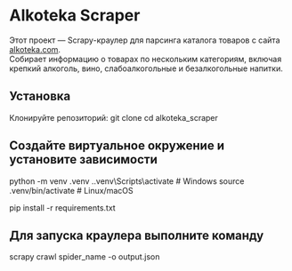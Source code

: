 # Alkoteka Scraper

Этот проект — Scrapy-краулер для парсинга каталога товаров с сайта [alkoteka.com](https://alkoteka.com).  
Собирает информацию о товарах по нескольким категориям, включая крепкий алкоголь, вино, слабоалкогольные и безалкогольные напитки.

## Установка
Клонируйте репозиторий:
git clone
cd alkoteka_scraper

## Создайте виртуальное окружение и установите зависимости
python -m venv .venv
.\.venv\Scripts\activate  # Windows
source .venv/bin/activate # Linux/macOS

pip install -r requirements.txt

## Для запуска краулера выполните команду
scrapy crawl spider_name -o output.json

